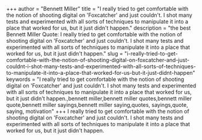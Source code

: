 +++
author = "Bennett Miller"
title = "I really tried to get comfortable with the notion of shooting digital on 'Foxcatcher' and just couldn't. I shot many tests and experimented with all sorts of techniques to manipulate it into a place that worked for us, but it just didn't happen."
description = "the best Bennett Miller Quote: I really tried to get comfortable with the notion of shooting digital on 'Foxcatcher' and just couldn't. I shot many tests and experimented with all sorts of techniques to manipulate it into a place that worked for us, but it just didn't happen."
slug = "i-really-tried-to-get-comfortable-with-the-notion-of-shooting-digital-on-foxcatcher-and-just-couldnt-i-shot-many-tests-and-experimented-with-all-sorts-of-techniques-to-manipulate-it-into-a-place-that-worked-for-us-but-it-just-didnt-happen"
keywords = "I really tried to get comfortable with the notion of shooting digital on 'Foxcatcher' and just couldn't. I shot many tests and experimented with all sorts of techniques to manipulate it into a place that worked for us, but it just didn't happen.,bennett miller,bennett miller quotes,bennett miller quote,bennett miller sayings,bennett miller saying,quotes, sayings,quote, saying, motivation"
+++
I really tried to get comfortable with the notion of shooting digital on 'Foxcatcher' and just couldn't. I shot many tests and experimented with all sorts of techniques to manipulate it into a place that worked for us, but it just didn't happen.
